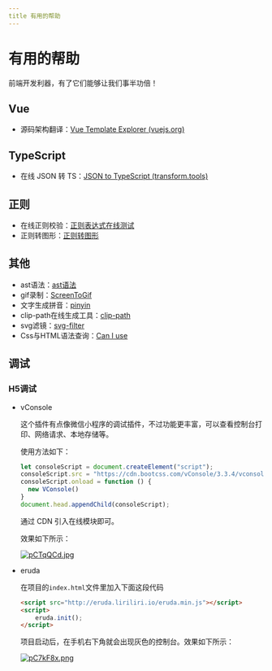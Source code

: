 ```yaml
---
title 有用的帮助
---
```

# 有用的帮助
前端开发利器，有了它们能够让我们事半功倍！

## Vue

- 源码架构翻译：[Vue Template Explorer (vuejs.org)](https://template-explorer.vuejs.org/#eyJzcmMiOiI8ZGl2PkhlbGxvIFdvcmxkPC9kaXY+XHJcbjxkaXY+e3thfX08L2Rpdj5cclxuPGRpdj57e2J9fTwvZGl2PlxyXG48ZGl2IDpjbGFzcz1cImNsYXNzTmFtZVwiPmI8L2Rpdj5cclxuPGRpdiA6Y2xhc3M9XCJjbGFzc05hbWVcIj57e2J9fTwvZGl2PiIsIm9wdGlvbnMiOnt9fQ==)

## TypeScript

- 在线 JSON 转 TS：[JSON to TypeScript (transform.tools)](https://transform.tools/json-to-typescript)

## 正则

- 在线正则校验：[正则表达式在线测试](https://c.runoob.com/front-end/854/)
- 正则转图形：[正则转图形](https://regexper.com/)

## 其他

- ast语法：[ast语法](https://astexplorer.net/)
- gif录制：[ScreenToGif](https://www.screentogif.com/)
- 文字生成拼音：[pinyin](https://pinyin.js.org/)
- clip-path在线生成工具：[clip-path](https://www.jiangweishan.com/tool/clippy/)
- svg滤镜：[svg-filter](https://yoksel.github.io/svg-filters/#/)
- Css与HTML语法查询：[Can I use](https://caniuse.com/)

## 调试

### H5调试

- vConsole

  这个插件有点像微信小程序的调试插件，不过功能更丰富，可以查看控制台打印、网络请求、本地存储等。

  使用方法如下：

  ```js
  let consoleScript = document.createElement("script");
  consoleScript.src = "https://cdn.bootcss.com/vConsole/3.3.4/vconsole.min.js";
  consoleScript.onload = function () {
    new VConsole()
  }
  document.head.appendChild(consoleScript);
  ```

  通过 CDN 引入在线模块即可。

  效果如下所示：

  [![pCTqQCd.jpg](https://s1.ax1x.com/2023/07/19/pCTqQCd.jpg)](https://imgse.com/i/pCTqQCd)

- eruda

  在项目的`index.html`文件里加入下面这段代码

  ```html
  <script src="http://eruda.liriliri.io/eruda.min.js"></script>
  <script>
      eruda.init();
  </script>
  ```

  项目启动后，在手机右下角就会出现灰色的控制台。效果如下所示：

  [![pC7kF8x.png](https://s1.ax1x.com/2023/07/19/pC7kF8x.png)](https://imgse.com/i/pC7kF8x)
